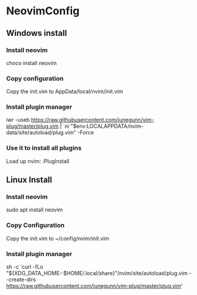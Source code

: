 # NeovimConfig
## Windows install
### Install neovim
choco install neovim

### Copy configuration
Copy the init.vim to AppData/local/nvim/init.vim

### Install plugin manager
iwr -useb https://raw.githubusercontent.com/junegunn/vim-plug/master/plug.vim |`
    ni "$env:LOCALAPPDATA/nvim-data/site/autoload/plug.vim" -Force
    
### Use it to install all plugins
Load up nvim:
:PlugInstall

## Linux Install
### Install neovim
sudo apt install neovim

### Copy Configuration
Copy the init.vim to ~/config/nvim/init.vim

### Install plugin manager
sh -c 'curl -fLo "${XDG_DATA_HOME:-$HOME/.local/share}"/nvim/site/autoload/plug.vim --create-dirs \
       https://raw.githubusercontent.com/junegunn/vim-plug/master/plug.vim'


